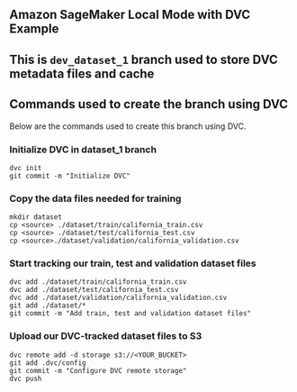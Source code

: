 ## Amazon SageMaker Local Mode with DVC Example
## This is `dev_dataset_1` branch used to store DVC metadata files and cache

## Commands used to create the branch using DVC
Below are the commands used to create this branch using DVC.

### Initialize DVC in dataset_1 branch
```console
dvc init
git commit -m "Initialize DVC"
```

### Copy the data files needed for training 
```console
mkdir dataset
cp <source> ./dataset/train/california_train.csv
cp <source> ./dataset/test/california_test.csv  
cp <source>./dataset/validation/california_validation.csv 
```

### Start tracking our train, test and validation dataset files
```console
dvc add ./dataset/train/california_train.csv
dvc add ./dataset/test/california_test.csv 
dvc add ./dataset/validation/california_validation.csv
git add ./dataset/*
git commit -m "Add train, test and validation dataset files"
```

### Upload our DVC-tracked dataset files to S3
```console
dvc remote add -d storage s3://<YOUR_BUCKET>
git add .dvc/config
git commit -m "Configure DVC remote storage"
dvc push
```